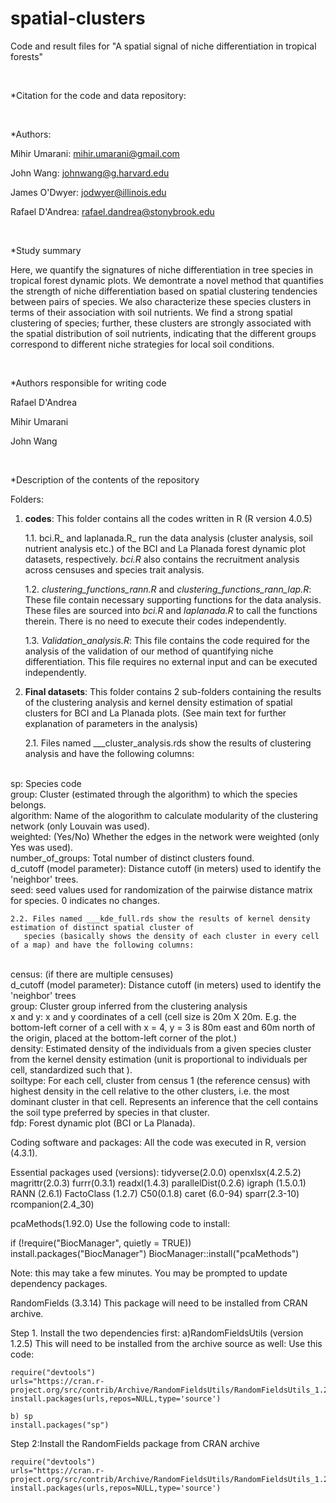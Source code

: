 # spatial-clusters
Code and result files for "A spatial signal of niche differentiation in tropical forests"

<br>

*Citation for the code and data repository:

<br>

*Authors:

Mihir Umarani:   mihir.umarani@gmail.com

John Wang:       johnwang@g.harvard.edu

James O'Dwyer:   jodwyer@illinois.edu

Rafael D'Andrea: rafael.dandrea@stonybrook.edu

<br>

*Study summary


Here, we quantify the signatures of niche differentiation in tree species in tropical forest dynamic plots.
We demontrate a novel method that quantifies the strength of niche differentiation based on spatial 
clustering tendencies between pairs of species. We also characterize these species clusters in terms of their 
association with soil nutrients. We find a strong spatial clustering of species;
further, these clusters are strongly associated with the spatial distribution of soil nutrients, indicating 
that the different groups correspond to different niche strategies for local soil conditions.

<br>

*Authors responsible for writing code

Rafael D'Andrea

Mihir Umarani

John Wang

<br>

*Description of the contents of the repository


Folders: 


1. **codes**: This folder contains all the codes written in R (R version 4.0.5)
   
 	1.1. bci.R_ and laplanada.R_ run the data analysis (cluster analysis, soil nutrient analysis etc.) of the BCI and La Planada
   	   forest dynamic plot datasets, respectively. _bci.R_ also contains the recruitment analysis across censuses and species trait analysis.
   
   	1.2. *clustering_functions_rann.R* and *clustering_functions_rann_lap.R*: These file contain necessary supporting functions for the data analysis. 
	   These files are sourced into _bci.R_ and _laplanada.R_ to call the functions therein. There is no need to execute their codes independently.
   
	1.3. _Validation_analysis.R_: This file contains the code required for the analysis of the validation of our method of quantifying niche differentiation. 
	   This file requires no external input and can be executed independently.

2. **Final datasets**: This folder contains 2 sub-folders containing the results of the clustering analysis and kernel density estimation of spatial clusters for BCI and La Planada plots. (See main text for further explanation of parameters in the analysis)
   
	2.1. Files named ___cluster_analysis.rds show the results of clustering analysis and have the following columns:
   
<br>
           sp:  Species code <br>  
	   group:  Cluster (estimated through the algorithm) to which the species belongs. <br>   
	   algorithm:  Name of the alogorithm to calculate modularity of the clustering network (only Louvain was used).<br>
	   weighted:  (Yes/No) Whether the edges in the network were weighted (only Yes was used).<br>
	   number_of_groups:  Total number of distinct clusters found.<br>
	   d_cutoff (model parameter):  Distance cutoff (in meters) used to identify the 'neighbor' trees.<br>
	   seed:  seed values used for randomization of the pairwise distance matrix for species. 0 indicates no changes.<br>
   
	2.2. Files named ___kde_full.rds show the results of kernel density estimation of distinct spatial cluster of 
	   species (basically shows the density of each cluster in every cell of a map) and have the following columns:

   <br>
	   census: (if there are multiple censuses) <br>
	   d_cutoff (model parameter): Distance cutoff (in meters) used to identify the 'neighbor' trees <br>
	   group: Cluster group inferred from the clustering analysis <br>
	   x and y: x and y coordinates of a cell (cell size is 20m X 20m. E.g. the bottom-left corner of a cell with x = 4, y = 3 is 80m east and 60m north of the origin, placed at the bottom-left corner of the plot.) <br>
	   density: Estimated density of the individuals from a given species cluster from the kernel density estimation (unit is proportional to individuals per cell, standardized such that ). <br>
	   soiltype: For each cell, cluster from census 1 (the reference census) with highest density in the cell relative to the other clusters, i.e. the most dominant cluster in that cell. Represents an inference that the cell contains the soil type preferred by species in that cluster. <br>
	   fdp: Forest dynamic plot (BCI or La Planada).

<br>

Coding software and packages:
All the code was executed in R, version (4.3.1).

Essential packages used (versions):
tidyverse(2.0.0)
openxlsx(4.2.5.2)
magrittr(2.0.3)
furrr(0.3.1)
readxl(1.4.3)
parallelDist(0.2.6)
igraph (1.5.0.1)
RANN (2.6.1)
FactoClass (1.2.7)
C50(0.1.8)
caret (6.0-94)
sparr(2.3-10)
rcompanion(2.4_30)

pcaMethods(1.92.0)
Use the following code to install:

if (!require("BiocManager", quietly = TRUE))
    install.packages("BiocManager")
BiocManager::install("pcaMethods")
		   
Note: this may take a few minutes. You may be prompted to update dependency packages.

RandomFields (3.3.14)
This package will need to be installed from CRAN archive.

Step 1. Install the two dependencies first: 
	a)RandomFieldsUtils (version 1.2.5)
	This will need to be installed from the archive source as well:
	Use this code: 

	require("devtools")
	urls="https://cran.r-project.org/src/contrib/Archive/RandomFieldsUtils/RandomFieldsUtils_1.2.5.tar.gz"
	install.packages(urls,repos=NULL,type='source')

	b) sp
	install.packages("sp")

Step 2:Install the RandomFields package from CRAN archive
	
	require("devtools")
	urls="https://cran.r-project.org/src/contrib/Archive/RandomFieldsUtils/RandomFieldsUtils_1.2.5.tar.gz"
	install.packages(urls,repos=NULL,type='source')
